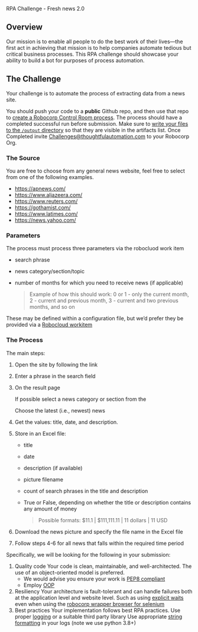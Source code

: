 RPA Challenge - Fresh news 2.0

## Overview

Our mission is to enable all people to do the best work of their lives—the first act in achieving that mission is to help companies automate tedious but critical business processes. This RPA challenge should showcase your ability to build a bot for purposes of process automation.

## The Challenge

Your challenge is to automate the process of extracting data from a news site.

You should push your code to a **public** Github repo, and then use that repo to [create a Robocorp Control Room process](https://robocorp.com/docs/courses/beginners-course-python/12-running-in-robocorp-cloud). The process should have a completed successful run before submission. Make sure to [write your files to the `/output` directory](https://robocorp.com/docs/courses/beginners-course-python/9-collecting-the-results#saving-the-file-to-the-output-directory) so that they are visible in the artifacts list. Once Completed invite [Challenges@thoughtfulautomation.com](mailto:Challenges@thoughtfulautomation.com) to your Robocorp Org. 

### The Source

You are free to choose from any general news website, feel free to select from one of the following examples.

- https://apnews.com/
- https://www.aljazeera.com/
- https://www.reuters.com/
- https://gothamist.com/
- https://www.latimes.com/
- https://news.yahoo.com/

### Parameters

The process must process three parameters via the robocluod work item

- search phrase
- news category/section/topic
- number of months for which you need to receive news (if applicable)
    
    > Example of how this should work: 0 or 1 - only the current month, 2 - current and previous month, 3 - current and two previous months, and so on

These may be defined within a configuration file, but we’d prefer they be provided via a [Robocloud workitem](https://rpaframework.org/libraries/robocorp_workitems/)


### The Process

The main steps:

1. Open the site by following the link
2. Enter a phrase in the search field
3. On the result page
    
    If possible select a news category or section from the 
    
    Choose the latest (i.e., newest) news
    
4. Get the values: title, date, and description.
5. Store in an Excel file:
    - title
    - date
    - description (if available)
    - picture filename
    - count of search phrases in the title and description
    - True or False, depending on whether the title or description contains any amount of money
        
        > Possible formats: $11.1 | $111,111.11 | 11 dollars | 11 USD
        > 
6. Download the news picture and specify the file name in the Excel file
7. Follow steps 4-6 for all news that falls within the required time period



Specifically, we will be looking for the following in your submission:

1. Quality code Your code is clean, maintainable, and well-architected. The use of an object-oriented model is preferred.
    - We would advise you ensure your work is [PEP8 compliant](https://peps.python.org/pep-0008/)
    - Employ [OOP](https://peps.python.org/pep-0008/)
2. Resiliency Your architecture is fault-tolerant and can handle failures both at the application level and website level.
    Such as using [explicit waits](https://selenium-python.readthedocs.io/waits.html) even when using the [robocorp wrapper browser for selenium](https://rpaframework.org/libraries/browser_selenium/python.html)
3. Best practices Your implementation follows best RPA practices.
    Use proper [logging](https://docs.python.org/3/library/logging.html) or a suitable third party library
    Use appropriate [string formatting](https://www.digitalocean.com/community/tutorials/python-string-concatenation) in your logs (note we use python 3.8+) 
